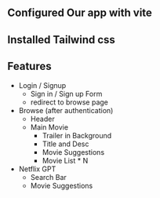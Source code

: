 <!--
! NETFLIX GPT
-->

## Configured Our app with vite

## Installed Tailwind css

## Features

- Login / Signup
  - Sign in / Sign up Form
  - redirect to browse page
- Browse (after authentication)
  - Header
  - Main Movie
    - Trailer in Background
    - Title and Desc
    - Movie Suggestions
    - Movie List \* N
- Netflix GPT
  - Search Bar
  - Movie Suggestions

